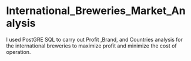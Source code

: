 # International_Breweries_Market_Analysis
I used PostGRE SQL to carry out Profit ,Brand, and Countries analysis for the international breweries to maximize profit and minimize the cost of operation.
